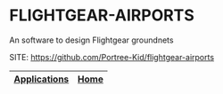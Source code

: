 # FLIGHTGEAR-AIRPORTS
 
 An software to design Flightgear groundnets
 
 SITE: https://github.com/Portree-Kid/flightgear-airports

 | [Applications](https://portable-linux-apps.github.io/apps.html) | [Home](https://portable-linux-apps.github.io)
 | --- | --- |
